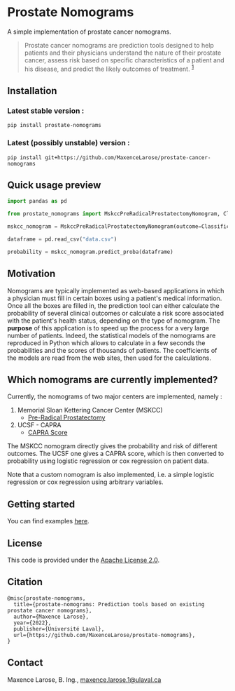 # Prostate Nomograms

A simple implementation of prostate cancer nomograms.

> Prostate cancer nomograms are prediction tools designed to help patients and their physicians understand the nature of their prostate cancer, assess risk based on specific characteristics of a patient and his disease, and predict the likely outcomes of treatment. <sup>[1][1]</sup>

## Installation

### Latest stable version :

```
pip install prostate-nomograms
```

### Latest (possibly unstable) version :

```
pip install git+https://github.com/MaxenceLarose/prostate-cancer-nomograms
```

## Quick usage preview

```python
import pandas as pd

from prostate_nomograms import MskccPreRadicalProstatectomyNomogram, ClassificationOutcome

mskcc_nomogram = MskccPreRadicalProstatectomyNomogram(outcome=ClassificationOutcome.LYMPH_NODE_INVOLVEMENT)

dataframe = pd.read_csv("data.csv")

probability = mskcc_nomogram.predict_proba(dataframe)
```

## Motivation

Nomograms are typically implemented as web-based applications in which a physician must fill in certain boxes using a patient's medical information. Once all the boxes are filled in, the prediction tool can either calculate the probability of several clinical outcomes or calculate a risk score associated with the patient's health status, depending on the type of nomogram. The **purpose** of this application is to speed up the process for a very large number of patients. Indeed, the statistical models of the nomograms are reproduced in Python which allows to calculate in a few seconds the probabilities and the scores of thousands of patients. The coefficients of the models are read from the web sites, then used for the calculations.

## Which nomograms are currently implemented?

Currently, the nomograms of two major centers are implemented, namely :

1. Memorial Sloan Kettering Cancer Center (MSKCC)
   - [Pre-Radical Prostatectomy](https://www.mskcc.org/nomograms/prostate/pre_op)
2. UCSF - CAPRA
   - [CAPRA Score](https://urology.ucsf.edu/research/cancer/prostate-cancer-risk-assessment-and-the-ucsf-capra-score#.YS1Kqo5KiUk)

The MSKCC nomogram directly gives the probability and risk of different outcomes. The UCSF one gives a CAPRA score, which is then converted to probability using logistic regression or cox regression on patient data.

Note that a custom nomogram is also implemented, i.e. a simple logistic regression or cox regression using arbitrary variables. 

## Getting started

You can find examples [here](https://github.com/MaxenceLarose/ProstateCancerNomograms/tree/main/examples).

## License

This code is provided under the [Apache License 2.0](https://github.com/MaxenceLarose/delia/blob/main/LICENSE).

## Citation

```
@misc{prostate-nomograms,
  title={prostate-nomograms: Prediction tools based on existing prostate cancer nomograms},
  author={Maxence Larose},
  year={2022},
  publisher={Université Laval},
  url={https://github.com/MaxenceLarose/prostate-nomograms},
}
```

## Contact

Maxence Larose, B. Ing., [maxence.larose.1@ulaval.ca](mailto:maxence.larose.1@ulaval.ca)

[comment]: REFERENCES>
[1]: <https://www.mskcc.org/nomograms/prostate> "MSKCC - Prostate Cancer Nomograms"
